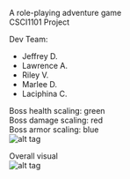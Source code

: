 A role-playing adventure game  
CSCI1101 Project

Dev Team:
- Jeffrey D.
- Lawrence A.
- Riley V.
- Marlee D.
- Laciphina C.

Boss health scaling: green  
Boss damage scaling: red  
Boss armor scaling: blue  
![alt tag](https://i.gyazo.com/cd64dd6d073f7f3a97da1fc3b3476440.png)

Overall visual  
![alt tag](https://i.gyazo.com/5699bf1b0645fb79c57512dcf097d084.png)
